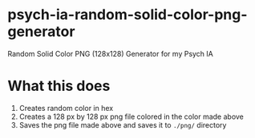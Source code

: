 # psych-ia-random-solid-color-png-generator
Random Solid Color PNG (128x128) Generator for my Psych IA

# What this does
1. Creates random color in hex
2. Creates a 128 px by 128 px png file colored in the color made above
3. Saves the png file made above and saves it to `./png/` directory
